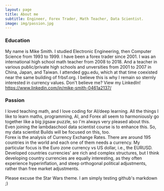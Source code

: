```yaml
---
layout: page
title: About me
subtitle: Engineer, Forex Trader, Math Teacher, Data Scientist.
image: img/passion.jpg
---
```

### Education

  My name is Mike Smith. I studied Electronic Engineering, then Computer Science from 1993 to 1999. I have been a forex trader since 2001. I was an international high school math teacher from 2008 to 2018. And a teacher in various public/private high schools and unversities from 2001 to 2007 in China, Japan, and Taiwan. I attended ggu.edu, which at that time coexisted near the same building of frbsf.org. I believe this is why I remain so sternly interested in currency values. 
  Don't believe me? View my LinkedIn! <a href="https://www.linkedin.com/in/mike-smith-0461a2137/">https://www.linkedin.com/in/mike-smith-0461a2137/</a>


### Passion
  I loved teaching math, and I love coding for AI/deep learning. All the things I like to learn maths, programming, AI, and Forex all seem to harmoniously go together like a big jigsaw puzzle, so I'm always very pleased about this. Even joining the lambdaschool data scientist course is to enhance this. So, my data scientist Builds will be focused on this, too.  
  Forex is the analysis of Currency Exchange Rates. There are around 195 countries in the world and each one of them needs a currency. My particular focus is the Euro zone currency vs US dollar, i.e., the EURUSD. Developed countries currencies' are rich and complex structures, but I think developing country currencies are equally interesting, as they often experience hyperinflation, and steep orthogonal political adjustments, rather than free market adjustments. 
  
Please excuse the Star Wars theme. I am simply testing github's markdown ;)



